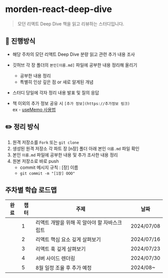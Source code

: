 # morden-react-deep-dive

> 모던 리액트 Deep Dive 책을 읽고 리뷰하는 스터디입니다.

## 💫 진행방식

- 해당 주차의 모던 리액트 Deep Dive 분량 읽고 관련 추가 내용 조사
- 깃허브 각 장 폴더의 `본인[이름.md]` 파일에 공부한 내용 정리해 올리기

  - 공부한 내용 정리
  - 특별히 인상 깊은 점 or 새로 알게된 개념

- 스터디 당일에 각자 정리 내용 발표 및 질의 응답

- 책 이외의 추가 정보 공유 시 `[추가 정보](https://추가정보 링크)`<br/>
  ex - [useMemo 사용법](https://ko.react.dev/reference/react/useMemo)

## ✏️ 정리 방식

1. 원격 저장소를 `Fork` 또는 `git clone`
2. 생성된 원격 저장소 각 파트 장 [n장] 폴더 아래 본인 `이름.md` 파일 확인
3. 본인 `이름.md` 파일에 공부한 내용 및 추가 조사한 내용 정리
4. 원본 저장소로 바로 push
   - commit 메시지 규칙 : [장] 이름
   - `git commit -m "[1장] OOO"`

## 주차별 학습 로드맵

| 완료 | 챕터 | 주제                                         | 날짜       |
| ---- | ---- | -------------------------------------------- | ---------- |
|      | 1    | 리액트 개발을 위해 꼭 알아야 할 자바스크립트 | 2024/07/08 |
|      | 2    | 리액트 핵심 요소 깊게 살펴보기               | 2024/07/16 |
|      | 3    | 리액트 훅 깊게 살펴보기                      | 2024/07/23 |
|      | 4    | 서버 사이드 렌더링                           | 2024/07/30 |
|      | 5    | 8월 일정 조율 후 추가 예정                   | 2024/08~   |
